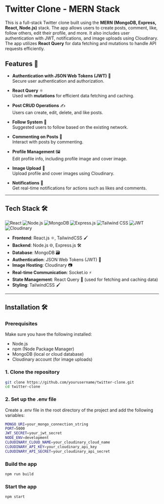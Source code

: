 # Twitter Clone - MERN Stack 

This is a full-stack Twitter clone built using the **MERN (MongoDB, Express, React, Node.js)** stack. The app allows users to create posts, comment, like, follow others, edit their profile, and more. It also includes user authentication with JWT, notifications, and image uploads using Cloudinary. The app utilizes **React Query** for data fetching and mutations to handle API requests efficiently.


## Features 🚀

- **Authentication with JSON Web Tokens (JWT)** 🔑  
  Secure user authentication and authorization.

- **React Query** ⚛️  
  Used with **mutations** for efficient data fetching and caching.

- **Post CRUD Operations** ✍️  
  Users can create, edit, delete, and like posts.

- **Follow System** 👥  
  Suggested users to follow based on the existing network.

- **Commenting on Posts** 💬  
  Interact with posts by commenting.

- **Profile Management** 🖼️  
  Edit profile info, including profile image and cover image.

- **Image Upload** 📸  
  Upload profile and cover images using Cloudinary.

- **Notifications** 🔔  
  Get real-time notifications for actions such as likes and comments.

---

## Tech Stack 🛠️

![React](https://img.shields.io/badge/React-61DAFB?style=for-the-badge&logo=react&logoColor=black)
![Node.js](https://img.shields.io/badge/Node.js-339933?style=for-the-badge&logo=node.js&logoColor=white)
![MongoDB](https://img.shields.io/badge/MongoDB-47A248?style=for-the-badge&logo=mongodb&logoColor=white)
![Express.js](https://img.shields.io/badge/Express.js-000000?style=for-the-badge&logo=express&logoColor=white)
![Tailwind CSS](https://img.shields.io/badge/Tailwind_CSS-06B6D4?style=for-the-badge&logo=tailwind-css&logoColor=white)
![JWT](https://img.shields.io/badge/JWT-000000?style=for-the-badge&logo=json-web-tokens&logoColor=white)
![Cloudinary](https://img.shields.io/badge/Cloudinary-FFD100?style=for-the-badge&logo=cloudinary&logoColor=black)

- **Frontend**: React.js ⚛️, TailwindCSS 🖌️
- **Backend**: Node.js 🌐, Express.js 🛠️
- **Database**: MongoDB 🗃️
- **Authentication**: JSON Web Tokens (JWT) 🔑
- **Image Hosting**: Cloudinary 📷
- **Real-time Communication**: Socket.io ⚡
- **State Management**: React Query 🔄 (used for fetching and caching data)
- **Styling**: TailwindCSS 🖌️

---

## Installation 🛠️

### Prerequisites

Make sure you have the following installed:

- Node.js
- npm (Node Package Manager)
- MongoDB (local or cloud database)
- Cloudinary account (for image uploads)

### 1. Clone the repository

```bash
git clone https://github.com/yourusername/twitter-clone.git
cd twitter-clone
```
### 2. Set up the .env file
Create a .env file in the root directory of the project and add the following variables:
```bash
MONGO_URI=your_mongo_connection_string
PORT=5000
JWT_SECRET=your_jwt_secret
NODE_ENV=development
CLOUDINARY_CLOUD_NAME=your_cloudinary_cloud_name
CLOUDINARY_API_KEY=your_cloudinary_api_key
CLOUDINARY_API_SECRET=your_cloudinary_api_secret
```
### Build the app
```bash
npm run build
```
### Start the app
```bash
npm start
```
